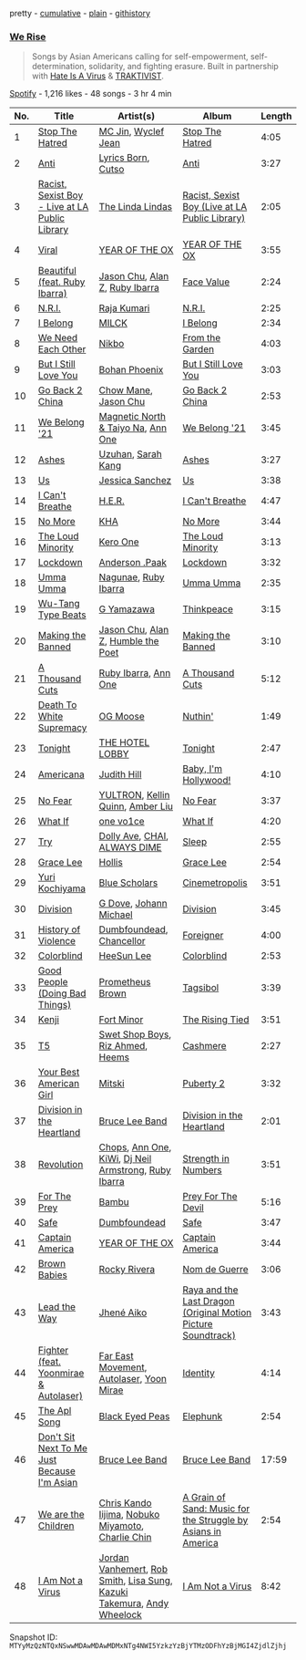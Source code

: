 pretty - [cumulative](/playlists/cumulative/37i9dQZF1DWSzuTydUOXRi.md) - [plain](/playlists/plain/37i9dQZF1DWSzuTydUOXRi) - [githistory](https://github.githistory.xyz/mackorone/spotify-playlist-archive/blob/main/playlists/plain/37i9dQZF1DWSzuTydUOXRi)

### [We Rise](https://open.spotify.com/playlist/37i9dQZF1DWSzuTydUOXRi)

> Songs by Asian Americans calling for self\-empowerment, self\-determination, solidarity, and fighting erasure\. Built in partnership with <a href="https://hateisavirus.org/">Hate Is A Virus</a> & <a href="https://www.traktivist.com/">TRAKTIVIST</a>.

[Spotify](https://open.spotify.com/user/spotify) - 1,216 likes - 48 songs - 3 hr 4 min

| No. | Title | Artist(s) | Album | Length |
|---|---|---|---|---|
| 1 | [Stop The Hatred](https://open.spotify.com/track/5UWASYvSh18WquBO9nAa2Z) | [MC Jin](https://open.spotify.com/artist/0UeQWr5zcYwmfjbiElrYwW), [Wyclef Jean](https://open.spotify.com/artist/7aBzpmFXB4WWpPl2F7RjBe) | [Stop The Hatred](https://open.spotify.com/album/11Pvbr5jL4NmFhvtE14WTV) | 4:05 |
| 2 | [Anti](https://open.spotify.com/track/3oaacVtFqQG5laTMNvV5XJ) | [Lyrics Born](https://open.spotify.com/artist/3X3DHASP1G1waqVoEDWMHr), [Cutso](https://open.spotify.com/artist/2ewIOj5Kb5pCDTGNWePKze) | [Anti](https://open.spotify.com/album/6vruvtlIPYfDuAwlUHW8ec) | 3:27 |
| 3 | [Racist, Sexist Boy \- Live at LA Public Library](https://open.spotify.com/track/6GeiA9XxITMHM3jk1hkNjY) | [The Linda Lindas](https://open.spotify.com/artist/13dTrWNNrnZ3AkgNyQNKP5) | [Racist, Sexist Boy \(Live at LA Public Library\)](https://open.spotify.com/album/7MFXmsdx6um8n72tdReH3C) | 2:05 |
| 4 | [Viral](https://open.spotify.com/track/3Nmg8am5gqlYAftsXRFF8e) | [YEAR OF THE OX](https://open.spotify.com/artist/614kirduDphBL5NZebU3Zi) | [YEAR OF THE OX](https://open.spotify.com/album/2LpplqDruAyjS1qNG191jV) | 3:55 |
| 5 | [Beautiful \(feat\. Ruby Ibarra\)](https://open.spotify.com/track/6XBX6AjzXMqg0le8huwMg9) | [Jason Chu](https://open.spotify.com/artist/4iYrlt4ga3CGYF7Z2mUDxV), [Alan Z](https://open.spotify.com/artist/2sSwCAZDFSHkjrhh6M0ycx), [Ruby Ibarra](https://open.spotify.com/artist/5y1a3x8WQZLTsmLPowFnkj) | [Face Value](https://open.spotify.com/album/1K78QdpLozITjad2U5vZ2V) | 2:24 |
| 6 | [N.R.I.](https://open.spotify.com/track/6Ie5Yr6OeGetJ6wrFTIwVo) | [Raja Kumari](https://open.spotify.com/artist/5cBFMoMgcAt03YL2r0tS25) | [N.R.I.](https://open.spotify.com/album/1dvfN2HB5cYAQCgbl2qo0x) | 2:25 |
| 7 | [I Belong](https://open.spotify.com/track/7wMBGhGNboFnTAibRWA1Wj) | [MILCK](https://open.spotify.com/artist/62lirbb6qJs4VOGpdCNHK8) | [I Belong](https://open.spotify.com/album/39F9vuP4yAsLcp1WM8sC30) | 2:34 |
| 8 | [We Need Each Other](https://open.spotify.com/track/0pGlG8aDa9Wx8XC4pwFCPX) | [Nikbo](https://open.spotify.com/artist/7rmz3mFOLOfvYShTd4Fbj8) | [From the Garden](https://open.spotify.com/album/2LQbV6d7zD638KPmArBKMx) | 4:03 |
| 9 | [But I Still Love You](https://open.spotify.com/track/6QvetRaPY4MCsghMH2vsJq) | [Bohan Phoenix](https://open.spotify.com/artist/18YneNJbsTdMUWiKQDiD9P) | [But I Still Love You](https://open.spotify.com/album/5SukzyHhDSktcKNEFbr5Ss) | 3:03 |
| 10 | [Go Back 2 China](https://open.spotify.com/track/1CGRxBplxZZUZBMZgOJ9Eb) | [Chow Mane](https://open.spotify.com/artist/0aTB9Tpg1cEl7feT369vWm), [Jason Chu](https://open.spotify.com/artist/4iYrlt4ga3CGYF7Z2mUDxV) | [Go Back 2 China](https://open.spotify.com/album/1FSzgribJhBESbxYEXgXnR) | 2:53 |
| 11 | [We Belong '21](https://open.spotify.com/track/6d1eXDyWCUfs4y0NeAFXdP) | [Magnetic North & Taiyo Na](https://open.spotify.com/artist/5P8DUAC8zMuhX9rGZnpSlW), [Ann One](https://open.spotify.com/artist/0gbdUzudCwdzxynH0YSqhI) | [We Belong '21](https://open.spotify.com/album/76iDkdDqYyQ2A1MBD0o6tq) | 3:45 |
| 12 | [Ashes](https://open.spotify.com/track/3zzM7JOyu35WTR0k1QFvcl) | [Uzuhan](https://open.spotify.com/artist/2KG9Jkvp7Y5wvaMjCcIu37), [Sarah Kang](https://open.spotify.com/artist/0MBNzfGHTiPYag4DupDXUj) | [Ashes](https://open.spotify.com/album/5XwW5Zz78gCg6Eyw3NwSo8) | 3:27 |
| 13 | [Us](https://open.spotify.com/track/1600eW32xNUHaHsaOI2Ynw) | [Jessica Sanchez](https://open.spotify.com/artist/3xBbmWwDPhEaGcwWgBarkI) | [Us](https://open.spotify.com/album/0JfAsefLgqWzEOWxwCB7ug) | 3:38 |
| 14 | [I Can't Breathe](https://open.spotify.com/track/4CPszpSnlbgnQLIQYyzIR2) | [H.E.R.](https://open.spotify.com/artist/3Y7RZ31TRPVadSFVy1o8os) | [I Can't Breathe](https://open.spotify.com/album/2izdMqMVUz0VSg2jTZIdU5) | 4:47 |
| 15 | [No More](https://open.spotify.com/track/6XbALV5mr4Lnq3yxoT4JeV) | [KHA](https://open.spotify.com/artist/5qvMZISSjVPZ8AN4gxSvGy) | [No More](https://open.spotify.com/album/1EwC1r7IOYnp5oJhdKgS2H) | 3:44 |
| 16 | [The Loud Minority](https://open.spotify.com/track/02h0NqYmwa9g6hLcHpBysD) | [Kero One](https://open.spotify.com/artist/5EXuZB9s9F3ezkS7zpV8d1) | [The Loud Minority](https://open.spotify.com/album/3QZrmdYWvjfQZV2pXbHm46) | 3:13 |
| 17 | [Lockdown](https://open.spotify.com/track/5oZps6mYqU5s7A4WjUZggJ) | [Anderson .Paak](https://open.spotify.com/artist/3jK9MiCrA42lLAdMGUZpwa) | [Lockdown](https://open.spotify.com/album/7x8QTmOI3zN1V5xOq3Jko5) | 3:32 |
| 18 | [Umma Umma](https://open.spotify.com/track/1vh10WzrEmFTnwhdSkkm6O) | [Nagunae](https://open.spotify.com/artist/53enaUJmbwmL6sKZjrVT0r), [Ruby Ibarra](https://open.spotify.com/artist/18N2FYtpTdFLPzrY6NxQUn) | [Umma Umma](https://open.spotify.com/album/0QgyZkGjZcgwwXTjJFnn0H) | 2:35 |
| 19 | [Wu\-Tang Type Beats](https://open.spotify.com/track/5zdiapigLocgxQ3lgC9exP) | [G Yamazawa](https://open.spotify.com/artist/35sCbpXiMjkqDBIvlAhfJF) | [Thinkpeace](https://open.spotify.com/album/5A58qsa1p3MqZWPE8pqoSe) | 3:15 |
| 20 | [Making the Banned](https://open.spotify.com/track/4rQ3j0oJ1PmYabCRODuELX) | [Jason Chu](https://open.spotify.com/artist/4iYrlt4ga3CGYF7Z2mUDxV), [Alan Z](https://open.spotify.com/artist/2sSwCAZDFSHkjrhh6M0ycx), [Humble the Poet](https://open.spotify.com/artist/5cz1L6LgkBPnIJmQcjIfHA) | [Making the Banned](https://open.spotify.com/album/5EjU6fNwamQzhJUBkkJl9i) | 3:10 |
| 21 | [A Thousand Cuts](https://open.spotify.com/track/3BeSIS2pBi5ixg580Gy57U) | [Ruby Ibarra](https://open.spotify.com/artist/5y1a3x8WQZLTsmLPowFnkj), [Ann One](https://open.spotify.com/artist/0gbdUzudCwdzxynH0YSqhI) | [A Thousand Cuts](https://open.spotify.com/album/4rAVxJD6qAOsyEVBRKVOAQ) | 5:12 |
| 22 | [Death To White Supremacy](https://open.spotify.com/track/48nOoECmqjr9RJLZM7eU1Q) | [OG Moose](https://open.spotify.com/artist/0K414ZbENjqYWIB3gXjUYF) | [Nuthin'](https://open.spotify.com/album/16GnE5g0W99H38fZhP170x) | 1:49 |
| 23 | [Tonight](https://open.spotify.com/track/3ON6lpPUoE2HSINhpCCHTS) | [THE HOTEL LOBBY](https://open.spotify.com/artist/2bFpvoGZ1lD2HiAfE34Ypl) | [Tonight](https://open.spotify.com/album/0vwbVpk0mmS87BO8CqkUC1) | 2:47 |
| 24 | [Americana](https://open.spotify.com/track/7MyDbHnlwF0r1hs88P2JmP) | [Judith Hill](https://open.spotify.com/artist/04ka9403wgTxmWFMY1PD5t) | [Baby, I'm Hollywood!](https://open.spotify.com/album/5BcZjjb4BdRqZqgEPgcjzx) | 4:10 |
| 25 | [No Fear](https://open.spotify.com/track/5TjFxHpoDtVtLxIRezZhbR) | [YULTRON](https://open.spotify.com/artist/3n2H1XlCyS1WQ0vyVUFEma), [Kellin Quinn](https://open.spotify.com/artist/3M9XAM57a4qFz3v6Lq27t2), [Amber Liu](https://open.spotify.com/artist/4ZpzgTOUAznSK70KdPbJHf) | [No Fear](https://open.spotify.com/album/0OvPUr9aUdc763AqVcrPug) | 3:37 |
| 26 | [What If](https://open.spotify.com/track/6WOBDIYdONshE17AKpp4gg) | [one vo1ce](https://open.spotify.com/artist/2XbrRvsnu4m56qwgBx5nnD) | [What If](https://open.spotify.com/album/3zr8ie94WO8a9GvJRKWQEA) | 4:20 |
| 27 | [Try](https://open.spotify.com/track/46ZZhXlqekVBYCR3ikDJsM) | [Dolly Ave](https://open.spotify.com/artist/3CRylfSfibkfnjCMLhWmIk), [CHAI](https://open.spotify.com/artist/0zNxCxEjUGAsb6ygZd27fC), [ALWAYS DIME](https://open.spotify.com/artist/1PYHM165Q7MLkCCT4ijJcE) | [Sleep](https://open.spotify.com/album/4GPhm4jal1zE0QscDbU6f2) | 2:55 |
| 28 | [Grace Lee](https://open.spotify.com/track/7em3bV28UtlFrCIrtMZk1N) | [Hollis](https://open.spotify.com/artist/28KOnhhvUnyvgRNXEQ41WL) | [Grace Lee](https://open.spotify.com/album/7vl5GDFnXRxlviqI5APoBe) | 2:54 |
| 29 | [Yuri Kochiyama](https://open.spotify.com/track/2JkAPg7y6nd1djkGRyEKE8) | [Blue Scholars](https://open.spotify.com/artist/1SlPJ2l80sMnCHpz1wB8nT) | [Cinemetropolis](https://open.spotify.com/album/3AXcJqm2VLLTpejm5UKdUp) | 3:51 |
| 30 | [Division](https://open.spotify.com/track/3cQUUE9z3z9TlRA8j9Z5Ia) | [G Dove](https://open.spotify.com/artist/7gdmbU3GX8RHWFJen5P1dQ), [Johann Michael](https://open.spotify.com/artist/1hy5p20UN7ST6n7zPG3Y1F) | [Division](https://open.spotify.com/album/5c5CC8JMNiYcWbVwqOYs79) | 3:45 |
| 31 | [History of Violence](https://open.spotify.com/track/5bRpUXPoJ8DWXtD6Vx6zHd) | [Dumbfoundead](https://open.spotify.com/artist/7LTShHcq1KdTrWeLvWoYed), [Chancellor](https://open.spotify.com/artist/0u06YeydlBk3awnk5KgdBx) | [Foreigner](https://open.spotify.com/album/3WSRyaMurTii4ExUkKr9zn) | 4:00 |
| 32 | [Colorblind](https://open.spotify.com/track/2M06pMzuVTUMIpZ16BjJmU) | [HeeSun Lee](https://open.spotify.com/artist/6T86uN02MAjAayagSHKIpA) | [Colorblind](https://open.spotify.com/album/0Z9mB9JDXBiqmMaYcUz0pN) | 2:53 |
| 33 | [Good People \(Doing Bad Things\)](https://open.spotify.com/track/2ho1K1AyJGd75aI6gnXyIB) | [Prometheus Brown](https://open.spotify.com/artist/4M56KND9kU2FZaRqf00Nha) | [Tagsibol](https://open.spotify.com/album/1KkKkMajAfai0w9dvosW7B) | 3:39 |
| 34 | [Kenji](https://open.spotify.com/track/6H503HrJOogVycvQkq2SuG) | [Fort Minor](https://open.spotify.com/artist/7dWYWUbO68rXJOcyA7SpJk) | [The Rising Tied](https://open.spotify.com/album/5v4Vx9loqMQCS3J7OmP9pa) | 3:51 |
| 35 | [T5](https://open.spotify.com/track/5pgzFZFM60GvbnbBwvq98p) | [Swet Shop Boys](https://open.spotify.com/artist/3ah2OYM4PbK5p1XIS5HfGD), [Riz Ahmed](https://open.spotify.com/artist/5R8TntIOEwJcu4NnhGi8KW), [Heems](https://open.spotify.com/artist/7x3mbyjfOZ9y599MHmyNOu) | [Cashmere](https://open.spotify.com/album/0wL2jTDIlsPrvwEm7Le0ML) | 2:27 |
| 36 | [Your Best American Girl](https://open.spotify.com/track/7g5qe8VITjr13RIe8uM2p6) | [Mitski](https://open.spotify.com/artist/2uYWxilOVlUdk4oV9DvwqK) | [Puberty 2](https://open.spotify.com/album/4Coa8Eb9SzjrkwWEom963Q) | 3:32 |
| 37 | [Division in the Heartland](https://open.spotify.com/track/2fQwuuwIjqXnmXJMzCrFEE) | [Bruce Lee Band](https://open.spotify.com/artist/6BhJtndfqL4E0eO0ZGKrhY) | [Division in the Heartland](https://open.spotify.com/album/6eDkHhRW0LobG3wUy3QFw5) | 2:01 |
| 38 | [Revolution](https://open.spotify.com/track/2lWXHFcyBzZjozeH2OkkoE) | [Chops](https://open.spotify.com/artist/7rZhd5CEGayD1QOJ7ENp3u), [Ann One](https://open.spotify.com/artist/0gbdUzudCwdzxynH0YSqhI), [KiWi](https://open.spotify.com/artist/5HGrny6JmCdxuXel6yqu3J), [Dj Neil Armstrong](https://open.spotify.com/artist/3rmfmBbj8DldzVjqTwhQZR), [Ruby Ibarra](https://open.spotify.com/artist/5y1a3x8WQZLTsmLPowFnkj) | [Strength in Numbers](https://open.spotify.com/album/4XrmPtfQjjHyplnErBVbcf) | 3:51 |
| 39 | [For The Prey](https://open.spotify.com/track/7AAAwDJVSV0DfKgvdbXIbk) | [Bambu](https://open.spotify.com/artist/0iPS5GpwbHSmgNXfGE674K) | [Prey For The Devil](https://open.spotify.com/album/1muqY2S5vEafF0ieylPxzv) | 5:16 |
| 40 | [Safe](https://open.spotify.com/track/4fTQvZSLJcOkOgtoeHfTRK) | [Dumbfoundead](https://open.spotify.com/artist/7LTShHcq1KdTrWeLvWoYed) | [Safe](https://open.spotify.com/album/1O6j8bvGcHlYzA73n46iIq) | 3:47 |
| 41 | [Captain America](https://open.spotify.com/track/2OBzikeg3F6tHNxzkev6j8) | [YEAR OF THE OX](https://open.spotify.com/artist/614kirduDphBL5NZebU3Zi) | [Captain America](https://open.spotify.com/album/0qX5XZI6aYjjuvmnTCBhRM) | 3:44 |
| 42 | [Brown Babies](https://open.spotify.com/track/4KQqpqEpGXDItKSQ3AqUTO) | [Rocky Rivera](https://open.spotify.com/artist/2GYpVuQKY90oIhLSA07G18) | [Nom de Guerre](https://open.spotify.com/album/4fIMCyVQ0QBfMijYuQas9S) | 3:06 |
| 43 | [Lead the Way](https://open.spotify.com/track/2Vqbniz8jYoZPvecpdVPq9) | [Jhené Aiko](https://open.spotify.com/artist/5ZS223C6JyBfXasXxrRqOk) | [Raya and the Last Dragon \(Original Motion Picture Soundtrack\)](https://open.spotify.com/album/3JqX5g07TbeiF0NEK7eYl0) | 3:43 |
| 44 | [Fighter \(feat\. Yoonmirae & Autolaser\)](https://open.spotify.com/track/4Faf5dhv1fAETedwbkeKnL) | [Far East Movement](https://open.spotify.com/artist/698hF4vcwHwPy8ltmXermq), [Autolaser](https://open.spotify.com/artist/45sqz0r32KGuaur2QMd9iS), [Yoon Mirae](https://open.spotify.com/artist/1Do4bSzfUl0KWL9r1fITu0) | [Identity](https://open.spotify.com/album/5yCLcHxaYIV6xC1kTJO1W2) | 4:14 |
| 45 | [The Apl Song](https://open.spotify.com/track/3RJscU6S1fLgCmH67OLIui) | [Black Eyed Peas](https://open.spotify.com/artist/1yxSLGMDHlW21z4YXirZDS) | [Elephunk](https://open.spotify.com/album/3eqkfT9f1XyM8GME1gVDrD) | 2:54 |
| 46 | [Don't Sit Next To Me Just Because I'm Asian](https://open.spotify.com/track/4bCUYz5tMsUsyg8ER8xJyd) | [Bruce Lee Band](https://open.spotify.com/artist/6BhJtndfqL4E0eO0ZGKrhY) | [Bruce Lee Band](https://open.spotify.com/album/7IDAjCZvC6FGehfMb6Dm0N) | 17:59 |
| 47 | [We are the Children](https://open.spotify.com/track/3JpMNtEjO9Vvfa7nHRdk2R) | [Chris Kando Iijima](https://open.spotify.com/artist/1FVzKO0L8p3o2buKGX2pat), [Nobuko Miyamoto](https://open.spotify.com/artist/2Jrux4LmFNPS1Nk6NmA5yZ), [Charlie Chin](https://open.spotify.com/artist/6eX31rTtOkt0GKJt53Omyn) | [A Grain of Sand: Music for the Struggle by Asians in America](https://open.spotify.com/album/7tEIA1YsNtFg7I5InBEDpq) | 2:54 |
| 48 | [I Am Not a Virus](https://open.spotify.com/track/0Js0zMozqoPq2jpdtnLghs) | [Jordan Vanhemert](https://open.spotify.com/artist/2Evoan7fHtMomWN9ONOsNB), [Rob Smith](https://open.spotify.com/artist/09NsR9F3P1Q9ocmJ0ULb7v), [Lisa Sung](https://open.spotify.com/artist/3L0ZbGmFzTiPaygVqAAFdg), [Kazuki Takemura](https://open.spotify.com/artist/1nu6AnXuhLN5VE8YK3Cv2x), [Andy Wheelock](https://open.spotify.com/artist/1fdOyp1kPBFm0K3ksV6sku) | [I Am Not a Virus](https://open.spotify.com/album/4ZXwN59UAoFksXPPqUyOop) | 8:42 |

Snapshot ID: `MTYyMzQzNTQxNSwwMDAwMDAwMDMxNTg4NWI5YzkzYzBjYTMzODFhYzBjMGI4ZjdlZjhj`
